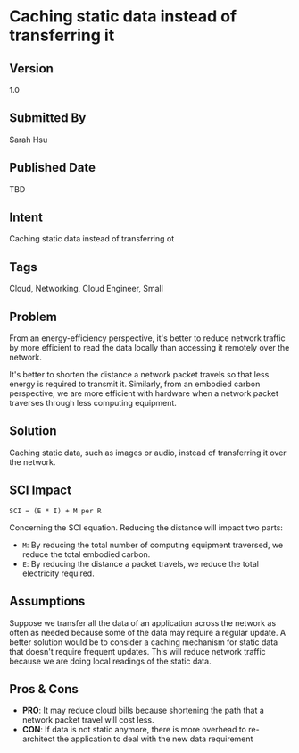 # Caching static data instead of transferring it

## Version
1.0

## Submitted By
Sarah Hsu

## Published Date
TBD

## Intent
Caching static data instead of transferring ot

## Tags
Cloud, Networking, Cloud Engineer, Small

## Problem
From an energy-efficiency perspective, it's better to reduce network traffic by
more efficient to read the data locally than accessing it remotely over the network. 

It's better to shorten the distance a network packet travels so that less energy is required to transmit it. Similarly, from an embodied carbon perspective, we are more efficient with hardware when a network packet traverses through less computing equipment. 

## Solution
Caching static data, such as images or audio, instead of transferring it over the network. 

## SCI Impact
`SCI = (E * I) + M per R`

Concerning the SCI equation. Reducing the distance will impact two parts:

- `M`: By reducing the total number of computing equipment traversed, we reduce the total embodied carbon.
- `E`: By reducing the distance a packet travels, we reduce the total electricity required. 


## Assumptions
Suppose we transfer all the data of an application across the network as often as needed because some of the data may require a regular update. A better solution would be to consider a caching mechanism for static data that doesn't require frequent updates. This will reduce network traffic because we are doing local readings of the static data. 


## Pros & Cons
- **PRO**: It may reduce cloud bills because shortening the path that a network packet travel will cost less. 
- **CON**: If data is not static anymore, there is more overhead to re-architect the application to deal with the new data requirement
